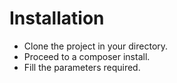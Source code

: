 # Installation

* Clone the project in your directory.
* Proceed to a composer install.
* Fill the parameters required.
